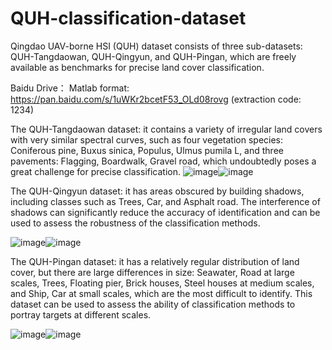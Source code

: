 # QUH-classification-dataset

Qingdao UAV-borne HSI (QUH) dataset consists of three sub-datasets: QUH-Tangdaowan, QUH-Qingyun, and QUH-Pingan, which are freely available as benchmarks for precise land cover classification.

Baidu Drive：
Matlab format: https://pan.baidu.com/s/1uWKr2bcetF53_OLd08rovg (extraction code: 1234)

The QUH-Tangdaowan dataset: it contains a variety of irregular land covers with very similar spectral curves, such as four vegetation species: Coniferous pine, Buxus sinica, Populus, Ulmus pumila L, and three pavements: Flagging, Boardwalk, Gravel road, which undoubtedly poses a great challenge for precise classification.
![image](https://user-images.githubusercontent.com/112471583/221394134-e814ea75-daba-4d74-bba3-26887a65d10c.png)![image](https://user-images.githubusercontent.com/112471583/221394293-1d480aae-ce1e-49f1-8995-2c608f0f9f29.png)


The QUH-Qingyun dataset: it has areas obscured by building shadows, including classes such as Trees, Car, and Asphalt road. The interference of shadows can significantly reduce the accuracy of identification and can be used to assess the robustness of the classification methods.

![image](https://user-images.githubusercontent.com/112471583/221394143-fd2ca551-4a06-4c15-b2a5-e70155f1ef56.png)![image](https://user-images.githubusercontent.com/112471583/221394299-7ba55d05-119e-40a8-bcc8-5f30d9e59752.png)


The QUH-Pingan dataset: it has a relatively regular distribution of land cover, but there are large differences in size: Seawater, Road at large scales, Trees, Floating pier, Brick houses, Steel houses at medium scales, and Ship, Car at small scales, which are the most difficult to identify. This dataset can be used to assess the ability of classification methods to portray targets at different scales.

![image](https://user-images.githubusercontent.com/112471583/221394154-c4283ea6-0318-4e99-8071-cb23ee057c37.png)![image](https://user-images.githubusercontent.com/112471583/221394306-5a0d34f2-963e-4783-bf0d-1144affd98a0.png)

